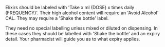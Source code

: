 Elixirs should be labeled with 'Take x ml (DOSE) x times daily (FREQUENCY)'. Their high alcohol content will require an 'Avoid Alcohol' CAL. They may require a 'Shake the bottle' label.

They need no special labelling unless mixed or diluted on dispensing. In these cases they should be labelled with 'Shake the bottle' and an expiry detail. Your pharmacist will guide you as to what expiry applies.
